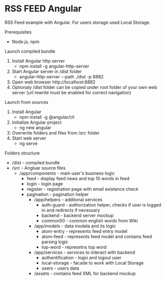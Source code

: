 # RSS FEED Angular
RSS Feed example with Angular. For users storage used Local Storage.


Prerequisites
  * Node.js, npm
	
Launch compiled bundle
  1. Install Angular http server
    	* npm install -g angular-http-server
  2. Start Angular server in /dist folder
		* angular-http-server --path ./dist -p 8882
  3. Open web browser http://localhost:8882
  4. Optionaly /dist folder can be copied under root folder of your own web server (url rewrite must be enabled for correct navigation)

Launch from sources
  1. Install Angular
    	* npm install -g @angular/cli
  2. Initialize Angular project
		* ng new angular
  3. Overwrite folders and files from /src folder
  4. Start web server
		* ng serve
		
Folders structure
  * /dist - compiled bundle
  * /src - Angluar source files
    * /app/components - main user's business logic
      * feed - display feed news and top 10 words in feed
      * login - login page
      * register - registration page with email existance check
      * pagination - pagination helper
		* /app/helpers - additonal services
			* auth-guard - authorization helper, checks if user is logged in and redirects if necessary
			* backend - backend server mockup
			* common50 - common english words from Wiki
		* /app/models - data modela and its logic
			* atom-entry - represents feed entry model
			* atom-feed - represents feed model and contains feed parsing logic
			* top-word - represetns top word
		* /app/services - services to interact with backend
			* authentification - login and logout user
			* local-storage - facade to work with Local Storage
			* users - users data 
		* /assets - contains feed XML for backend mockup
	
